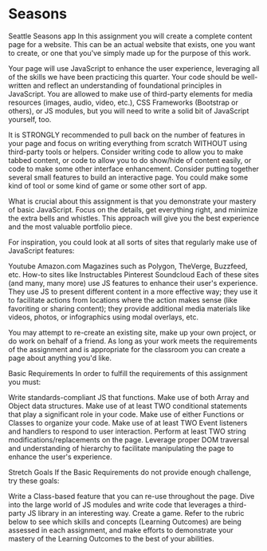 # Seasons
Seattle Seasons app
In this assignment you will create a complete content page for a website. This can be an actual website that exists, one you want to create, or one that you've simply made up for the purpose of this work. 

Your page will use JavaScript to enhance the user experience, leveraging all of the skills we have been practicing this quarter. Your code should be well-written and reflect an understanding of foundational principles in JavaScript. You are allowed to make use of third-party elements for media resources (images, audio, video, etc.), CSS Frameworks (Bootstrap or others), or JS modules, but you will need to write a solid bit of JavaScript yourself, too.

It is STRONGLY recommended to pull back on the number of features in your page and focus on writing everything from scratch WITHOUT using third-party tools or helpers. Consider writing code to allow you to make tabbed content, or code to allow you to do show/hide of content easily, or code to make some other interface enhancement. Consider putting together several small features to build an interactive page. You could make some kind of tool or some kind of game or some other sort of app.

What is crucial about this assignment is that you demonstrate your mastery of basic JavaScript. Focus on the details, get everything right, and minimize the extra bells and whistles. This approach will give you the best experience and the most valuable portfolio piece.

For inspiration, you could look at all sorts of sites that regularly make use of JavaScript features:

Youtube
Amazon.com
Magazines such as Polygon, TheVerge, Buzzfeed, etc.
How-to sites like Instructables
Pinterest
Soundcloud
Each of these sites (and many, many more) use JS features to enhance their user's experience. They use JS to present different content in a more effective way; they use it to facilitate actions from locations where the action makes sense (like favoriting or sharing content); they provide additional media materials like videos, photos, or infographics using modal overlays, etc.

You may attempt to re-create an existing site, make up your own project, or do work on behalf of a friend. As long as your work meets the requirements of the assignment and is appropriate for the classroom you can create a page about anything you'd like.

Basic Requirements
In order to fulfill the requirements of this assignment you must:

Write standards-compliant JS that functions.
Make use of both Array and Object data structures.
Make use of at least TWO conditional statements that play a significant role in your code.
Make use of either Functions or Classes to organize your code.
Make use of at least TWO Event listeners and handlers to respond to user interaction.
Perform at least TWO string modifications/replacements on the page.
Leverage proper DOM traversal and understanding of hierarchy to facilitate manipulating the page to enhance the user's experience.
 

Stretch Goals
If the Basic Requirements do not provide enough challenge, try these goals:

Write a Class-based feature that you can re-use throughout the page.
Dive into the large world of JS modules and write code that leverages a third-party JS library in an interesting way.
Create a game.
Refer to the rubric below to see which skills and concepts (Learning Outcomes) are being assessed in each assignment, and make efforts to demonstrate your mastery of the Learning Outcomes to the best of your abilities.  

